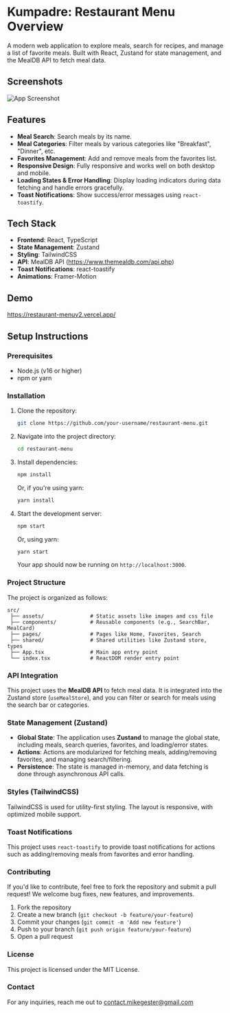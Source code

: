 # Kumpadre: Restaurant Menu Overview

A modern web application to explore meals, search for recipes, and manage a list of favorite meals. Built with React, Zustand for state management, and the MealDB API to fetch meal data.


## Screenshots

![App Screenshot](https://via.placeholder.com/468x300?text=App+Screenshot+Here)



## Features

- **Meal Search**: Search meals by its name.
- **Meal Categories**: Filter meals by various categories like "Breakfast", "Dinner", etc.
- **Favorites Management**: Add and remove meals from the favorites list.
- **Responsive Design**: Fully responsive and works well on both desktop and mobile.
- **Loading States & Error Handling**: Display loading indicators during data fetching and handle errors gracefully.
- **Toast Notifications**: Show success/error messages using `react-toastify`.

## Tech Stack

- **Frontend**: React, TypeScript
- **State Management**: Zustand
- **Styling**: TailwindCSS
- **API**: MealDB API (https://www.themealdb.com/api.php)
- **Toast Notifications**: react-toastify
- **Animations**: Framer-Motion

## Demo

https://restaurant-menuv2.vercel.app/

## Setup Instructions

### Prerequisites

- Node.js (v16 or higher)
- npm or yarn

### Installation

1. Clone the repository:

   ```bash
   git clone https://github.com/your-username/restaurant-menu.git
   ```

2. Navigate into the project directory:

   ```bash
   cd restaurant-menu
   ```

3. Install dependencies:

   ```bash
   npm install
   ```

   Or, if you're using yarn:

   ```bash
   yarn install
   ```

4. Start the development server:

   ```bash
   npm start
   ```

   Or, using yarn:

   ```bash
   yarn start
   ```

   Your app should now be running on `http://localhost:3000`.

### Project Structure

The project is organized as follows:

```plaintext
src/
 ├── assets/               # Static assets like images and css file
 ├── components/           # Reusable components (e.g., SearchBar, MealCard)
 ├── pages/                # Pages like Home, Favorites, Search
 ├── shared/               # Shared utilities like Zustand store, types
 ├── App.tsx               # Main app entry point
 └── index.tsx             # ReactDOM render entry point
```

### API Integration

This project uses the **MealDB API** to fetch meal data. It is integrated into the Zustand store (`useMealStore`), and you can filter or search for meals using the search bar or categories.

### State Management (Zustand)

- **Global State**: The application uses **Zustand** to manage the global state, including meals, search queries, favorites, and loading/error states.
- **Actions**: Actions are modularized for fetching meals, adding/removing favorites, and managing search/filtering.
- **Persistence**: The state is managed in-memory, and data fetching is done through asynchronous API calls.

### Styles (TailwindCSS)

TailwindCSS is used for utility-first styling. The layout is responsive, with optimized mobile support.

### Toast Notifications

This project uses `react-toastify` to provide toast notifications for actions such as adding/removing meals from favorites and error handling.

### Contributing

If you'd like to contribute, feel free to fork the repository and submit a pull request! We welcome bug fixes, new features, and improvements.

1. Fork the repository
2. Create a new branch (`git checkout -b feature/your-feature`)
3. Commit your changes (`git commit -m 'Add new feature'`)
4. Push to your branch (`git push origin feature/your-feature`)
5. Open a pull request

### License

This project is licensed under the MIT License.

###  Contact

For any inquiries, reach me out to contact.mikegester@gmail.com